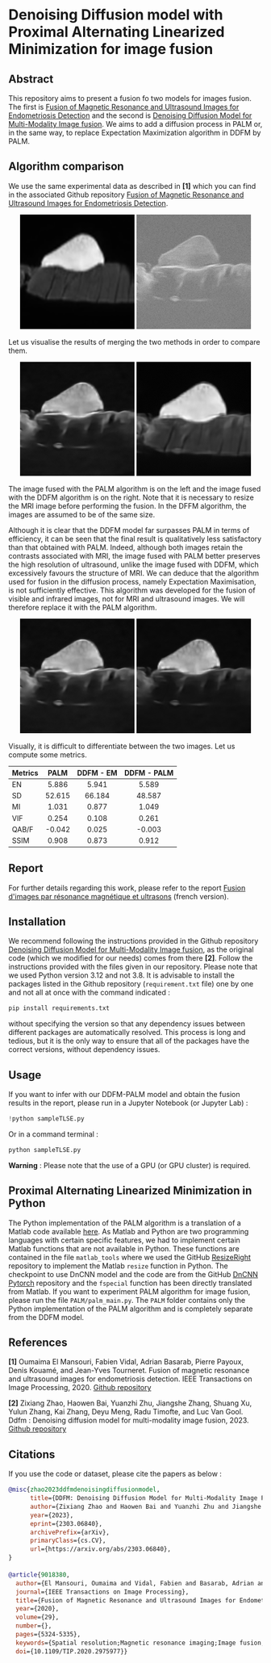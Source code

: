 # Denoising Diffusion model with Proximal Alternating Linearized Minimization for image fusion

## Abstract
This repository aims to present a fusion fo two models for images fusion. The first is [Fusion of Magnetic Resonance and Ultrasound Images for Endometriosis Detection](https://github.com/TLongin/Fusion-of-Magnetic-Resonance-and-Ultrasound-Images-for-Endometriosis-Detection) and the second is [Denoising Diffusion Model for Multi-Modality Image fusion](https://github.com/Zhaozixiang1228/MMIF-DDFM). We aims to add a diffusion process in PALM or, in the same way, to replace Expectation Maximization algorithm in DDFM by PALM. 

## Algorithm comparison

We use the same experimental data as described in **[1]** which you can find in the associated Github repository [Fusion of Magnetic Resonance and Ultrasound Images for Endometriosis Detection](https://github.com/TLongin/Fusion-of-Magnetic-Resonance-and-Ultrasound-Images-for-Endometriosis-Detection).

<p align="center">
  <img src="input-TLSE/Data1/irm.png" alt="Magnetic Resonance Imaging" width="45%">
  <img src="input-TLSE/Data1/us.png" alt="Ultrasound imaging" width="45%">
</p>

Let us visualise the results of merging the two methods in order to compare them.

<p align="center">
  <img src="Results/PALM/20_palm_denoising.png" alt="Fused image (PALM)" width="45%">
  <img src="Results/Data1_fused_EM.png" alt="Fused image (DDFM)" width="45%">
</p>

The image fused with the PALM algorithm is on the left and the image fused with the DDFM algorithm is on the right. Note that it is necessary to resize the MRI image before performing the fusion. In the DFFM algorithm, the images are assumed to be of the same size.

Although it is clear that the DDFM model far surpasses PALM in terms of efficiency, it can be seen that the final result is qualitatively less satisfactory than that obtained with PALM. Indeed, although both images retain the contrasts associated with MRI, the image fused with PALM better preserves the high resolution of ultrasound, unlike the image fused with DDFM, which excessively favours the structure of MRI. We can deduce that the algorithm used for fusion in the diffusion process, namely Expectation Maximisation, is not sufficiently effective.  This algorithm was developed for the fusion of visible and infrared images, not for MRI and ultrasound images. We will therefore replace it with the PALM algorithm.

<p align="center">
  <img src="Results/PALM/20_palm_denoising.png" alt="Fused image (PALM)" width="45%">
  <img src="Results/DDFM_PALM/20_palm_100_ddfm_denoising.png" alt="Fused image (DDFM)" width="45%">
</p>

Visually, it is difficult to differentiate between the two images. Let us compute some metrics.

| Metrics | PALM | DDFM - EM | DDFM - PALM |
|:---------------|:--------------:|:---------------:|:---------------:|
| EN         | 5.886         | 5.941         | 5.589 |
| SD       | 52.615       | 66.184       | 48.587 |
| MI       | 1.031       | 0.877       | 1.049|
| VIF      | 0.254       | 0.108       |0.261 |
| QAB/F      | -0.042       | 0.025       | -0.003|
| SSIM       | 0.908      | 0.873       | 0.912|


## Report
For further details regarding this work, please refer to the report [Fusion d'images par résonance magnétique et ultrasons](https://drive.google.com/file/d/1EqD42Iw54JGWqdoAzLa9iBXeZQF84VMq/view?usp=drive_link) (french version).

## Installation
We recommend following the instructions provided in the Github repository [Denoising Diffusion Model for Multi-Modality Image fusion](https://github.com/Zhaozixiang1228/MMIF-DDFM), as the original code (which we modified for our needs) comes from there **[2]**. Follow the instructions provided with the files given in our repository. Please note that we used Python version 3.12 and not 3.8. It is advisable to install the packages listed in the Github repository (`requirement.txt` file) one by one and not all at once with the command indicated :
```bash
pip install requirements.txt
```
without specifying the version so that any dependency issues between different packages are automatically resolved. This process is long and tedious, but it is the only way to ensure that all of the packages have the correct versions, without dependency issues.

## Usage
If you want to infer with our DDFM-PALM model and obtain the fusion results in the report, please run in a Jupyter Notebook (or Jupyter Lab) :
```python
!python sampleTLSE.py
```
Or in a command terminal :
```bash
python sampleTLSE.py
```
**Warning** : Please note that the use of a GPU (or GPU cluster) is required.

## Proximal Alternating Linearized Minimization in Python
The Python implementation of the PALM algorithm is a translation of a Matlab code available [here](https://github.com/TLongin/Fusion-of-Magnetic-Resonance-and-Ultrasound-Images-for-Endometriosis-Detection). As Matlab and Python are two programming languages with certain specific features, we had to implement certain Matlab functions that are not available in Python. These functions are contained in the file `matlab_tools` where we used the GitHub [ResizeRight](https://github.com/assafshocher/ResizeRight) repository to implement the Matlab `resize` function in Python. The checkpoint to use DnCNN model and the code are from the GitHub [DnCNN Pytorch](https://github.com/SaoYan/DnCNN-PyTorch) repository and the `fspecial` function has been directly translated from Matlab. If you want to experiment PALM algorithm for image fusion, please run the file `PALM/palm_main.py`. The `PALM` folder contains only the Python implementation of the PALM algorithm and is completely separate from the DDFM model.

## References
**[1]**  Oumaima El Mansouri, Fabien Vidal, Adrian Basarab, Pierre Payoux, Denis Kouamé, and Jean-Yves Tourneret. Fusion of magnetic resonance and ultrasound images for endometriosis detection. IEEE Transactions on Image Processing, 2020.  [Github repository](https://github.com/TLongin/Fusion-of-Magnetic-Resonance-and-Ultrasound-Images-for-Endometriosis-Detection)

**[2]** Zixiang Zhao, Haowen Bai, Yuanzhi Zhu, Jiangshe Zhang, Shuang Xu, Yulun Zhang, Kai Zhang, Deyu Meng, Radu Timofte, and Luc Van Gool. Ddfm : Denoising diffusion model for multi-modality image fusion, 2023. [Github repository](https://github.com/Zhaozixiang1228/MMIF-DDFM)

## Citations
If you use the code or dataset, please cite the papers as below :
```bibtex
@misc{zhao2023ddfmdenoisingdiffusionmodel,
      title={DDFM: Denoising Diffusion Model for Multi-Modality Image Fusion}, 
      author={Zixiang Zhao and Haowen Bai and Yuanzhi Zhu and Jiangshe Zhang and Shuang Xu and Yulun Zhang and Kai Zhang and Deyu Meng and Radu Timofte and Luc Van Gool},
      year={2023},
      eprint={2303.06840},
      archivePrefix={arXiv},
      primaryClass={cs.CV},
      url={https://arxiv.org/abs/2303.06840}, 
}

@article{9018380,
  author={El Mansouri, Oumaima and Vidal, Fabien and Basarab, Adrian and Payoux, Pierre and Kouamé, Denis and Tourneret, Jean-Yves},
  journal={IEEE Transactions on Image Processing}, 
  title={Fusion of Magnetic Resonance and Ultrasound Images for Endometriosis Detection}, 
  year={2020},
  volume={29},
  number={},
  pages={5324-5335},
  keywords={Spatial resolution;Magnetic resonance imaging;Image fusion;Diseases;Magnetic resonance;Image fusion;magnetic resonance imaging;ultrasound imaging;super-resolution;despeckling;proximal alternating linearized minimization},
  doi={10.1109/TIP.2020.2975977}}
```
